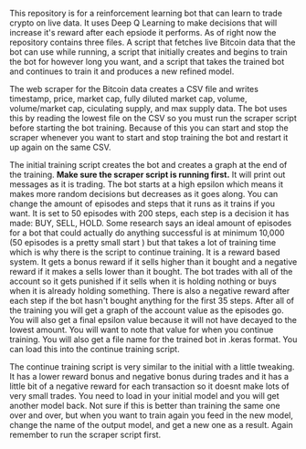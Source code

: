 This repository is for a reinforcement learning bot that can learn to trade crypto on live data. It uses Deep Q Learning to make decisions that will increase it's reward after each epsiode it performs. As of right now the repository contains three files. A script that fetches live Bitcoin data that the bot can use while running, a script that initially creates and begins to train the bot for however long you want, and a script that takes the trained bot and continues to train it and produces a new refined model. 

The web scraper for the Bitcoin data creates a CSV file and writes timestamp, price, market cap, fully diluted market cap, volume, volume/market cap, ciculating supply, and max supply data. The bot uses this by reading the lowest file on the CSV so you must run the scraper script before starting the bot training. Because of this you can start and stop the scraper whenever you want to start and stop training the bot and restart it up again on the same CSV.

The initial training script creates the bot and creates a graph at the end of the training. **Make sure the scraper script is running first.** It will print out messages as it is trading. The bot starts at a high epsilon which means it makes more random decisions but decreases as it goes along. You can change the amount of episodes and steps that it runs as it trains if you want. It is set to 50 episodes with 200 steps, each step is a decision it has made: BUY, SELL, HOLD. Some research says an ideal amount of episodes for a bot that could actually do anything successful is at minimum 10,000 (50 episodes is a pretty small start ) but that takes a lot of training time which is why there is the script to continue training. It is a reward based system. It gets a bonus reward if it sells higher than it bought and a negative reward if it makes a sells lower than it bought. The bot trades with all of the account so it gets punished if it sells when it is holding nothing or buys when it is already holding something. There is also a negative reward after each step if the bot hasn't bought anything for the first 35 steps. After all of the training you will get a graph of the account value as the episodes go. You will also get a final epsilon value because it will not have decayed to the lowest amount. You will want to note that value for when you continue training. You will also get a file name for the trained bot in .keras format. You can load this into the continue training script. 

The continue training script is very similar to the initial with a little tweaking. It has a lower reward bonus and negative bonus during trades and it has a little bit of a negative reward for each transaction so it doesnt make lots of very small trades. You need to load in your initial model and you will get another model back. Not sure if this is better than training the same one over and over, but when you want to train again you feed in the new model, change the name of the output model, and get a new one as a result. Again remember to run the scraper script first.
